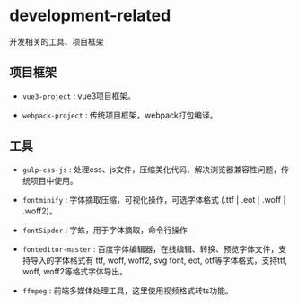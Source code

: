 # development-related
开发相关的工具、项目框架

## 项目框架
- `vue3-project` : vue3项目框架。

- `webpack-project` : 传统项目框架，webpack打包编译。


## 工具
- `gulp-css-js` : 处理css、js文件，压缩美化代码、解决浏览器兼容性问题，传统项目中使用。

- `fontminify` : 字体摘取压缩，可视化操作，可选字体格式 (.ttf | .eot | .woff | .woff2)。

- `fontSipder` : 字蛛，用于字体摘取，命令行操作

- `fonteditor-master` : 百度字体编辑器，在线编辑、转换、预览字体文件，支持导入的字体格式有 ttf, woff, woff2, svg font, eot, otf等字体格式，支持ttf, woff, woff2等格式字体导出。

- `ffmpeg` : 前端多媒体处理工具，这里使用视频格式转ts功能。



